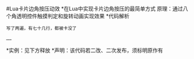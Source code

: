 #Lua卡片边角按压动效
*在Lua中实现卡片边角按压的最简单方式
原理：通过八个角透明控件触摸判定和旋转动画实现效果
*代码解析


    写了两遍，有七十几行，都被卡没了

    ……
*实例：见下方释放
*声明：该代码若二改、二次发布，须标明原作有
